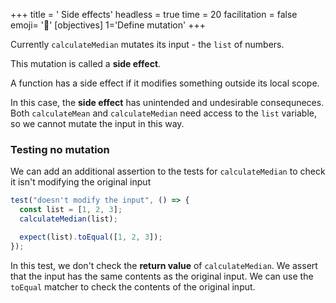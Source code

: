 +++
title = ' Side effects'
headless = true
time = 20
facilitation = false
emoji= '🧩'
[objectives]
    1='Define mutation'
+++

Currently `calculateMedian` mutates its input - the `list` of numbers.

This mutation is called a **side effect**.

A function has a side effect if it modifies something outside its local scope.

In this case, the **side effect** has unintended and undesirable consequneces. Both `calculateMean` and `calculateMedian` need access to the `list` variable, so we cannot mutate the input in this way.

### Testing no mutation

We can add an additional assertion to the tests for `calculateMedian` to check it isn't modifying the original input

```js
test("doesn't modify the input", () => {
  const list = [1, 2, 3];
  calculateMedian(list);

  expect(list).toEqual([1, 2, 3]);
});
```

In this test, we don't check the **return value** of `calculateMedian`. We assert that the input has the same contents as the original input. We can use the `toEqual` matcher to check the contents of the original input.
